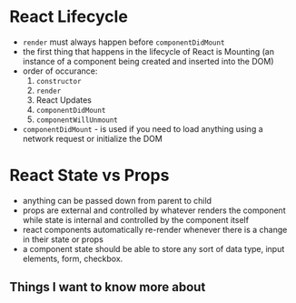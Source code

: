 # React Lifecycle

- `render` must always happen before `componentDidMount`
- the first thing that happens in the lifecycle of React is Mounting (an instance of a component being created and inserted into the DOM)
- order of occurance: 
  1. `constructor`
  2. `render`
  3. React Updates
  4. `componentDidMount`
  5. `componentWillUnmount`
- `componentDidMount` - is used if you need to load anything using a network request or initialize the DOM

# React State vs Props

- anything can be passed down from parent to child
-  props are external and controlled by whatever renders the component while state is internal and controlled by the component itself
- react components automatically re-render whenever there is a change in their state or props
- a component state should be able to store any sort of data type, input elements, form, checkbox.

## Things I want to know more about